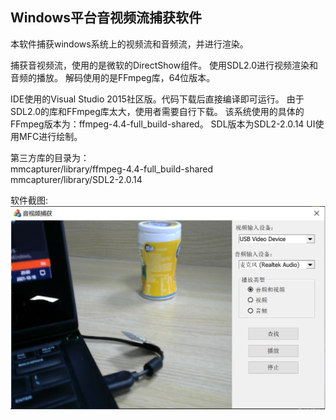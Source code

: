 ## Windows平台音视频流捕获软件
本软件捕获windows系统上的视频流和音频流，并进行渲染。

捕获音视频流，使用的是微软的DirectShow组件。
使用SDL2.0进行视频渲染和音频的播放。
解码使用的是FFmpeg库，64位版本。

IDE使用的Visual Studio 2015社区版。代码下载后直接编译即可运行。
由于SDL2.0的库和FFmpeg库太大，使用者需要自行下载。
该系统使用的具体的FFmpeg版本为：ffmpeg-4.4-full_build-shared。
SDL版本为SDL2-2.0.14
UI使用MFC进行绘制。

第三方库的目录为：  
mmcapturer/library/ffmpeg-4.4-full_build-shared  
mmcapturer/library/SDL2-2.0.14

软件截图:
![Image text](https://raw.githubusercontent.com/videoaudiolijian/mmcapturer/master/screenshot/screenshot.png)

